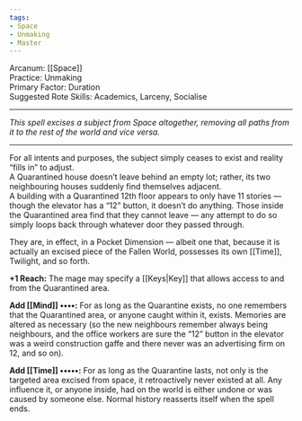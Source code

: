 ```yaml
---
tags:
- Space
- Unmaking
- Master
---
```


Arcanum: [[Space]]\
Practice: Unmaking\
Primary Factor: Duration\
Suggested Rote Skills: Academics, Larceny, Socialise

---

_This spell excises a subject from Space altogether, removing all paths from it to the rest of the world and vice versa._

---

For all intents and purposes, the subject simply ceases to exist and reality “fills in” to adjust.\
A Quarantined house doesn’t leave behind an empty lot; rather, its two neighbouring houses suddenly find themselves adjacent.\
A building with a Quarantined 12th floor appears to only have 11 stories — though the elevator has a “12” button, it doesn’t do anything. Those inside the Quarantined area find that they cannot leave — any attempt to do so simply loops back through whatever door they passed through.

They are, in effect, in a Pocket Dimension — albeit one that, because it is actually an excised piece of the Fallen World, possesses its own [[Time]], Twilight, and so forth.

**+1 Reach:** The mage may specify a [[Keys|Key]] that allows access to and from the Quarantined area.

**Add [[Mind]] ••••:** For as long as the Quarantine exists, no one remembers that the Quarantined area, or anyone caught within it, exists. Memories are altered as necessary (so the new neighbours remember always being neighbours, and the office workers are sure the “12” button in the elevator was a weird construction gaffe and there never was an advertising firm on 12, and so on).

**Add [[Time]] •••••:** For as long as the Quarantine lasts, not only is the targeted area excised from space, it retroactively never existed at all. Any influence it, or anyone inside, had on the world is either undone or was caused by someone else. Normal history reasserts itself when the spell ends.
